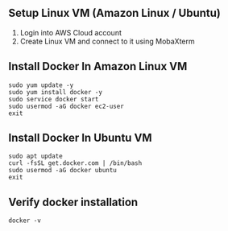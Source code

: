 ## Setup Linux VM (Amazon Linux / Ubuntu)

1) Login into AWS Cloud account
2) Create Linux VM and connect to it using MobaXterm

## Install Docker In Amazon Linux VM

```
sudo yum update -y 
sudo yum install docker -y
sudo service docker start
sudo usermod -aG docker ec2-user
exit
```
## Install Docker In Ubuntu VM

```
sudo apt update
curl -fsSL get.docker.com | /bin/bash
sudo usermod -aG docker ubuntu 
exit
```

## Verify docker installation

```
docker -v
```

